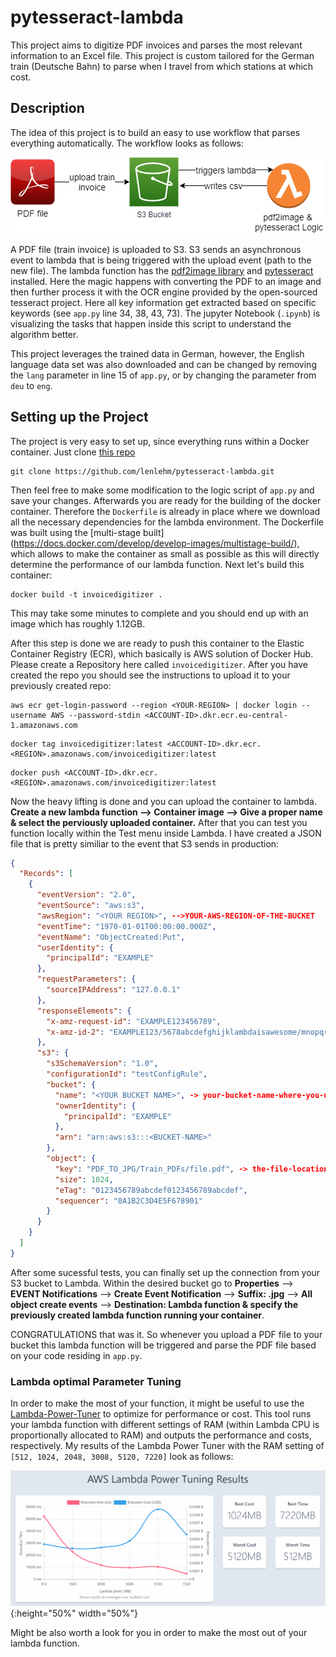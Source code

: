 # pytesseract-lambda
This project aims to digitize PDF invoices and parses the most relevant information to an Excel file. This project is custom tailored for the German train (Deutsche Bahn) to parse when I travel from which stations at which cost.

## Description 

The idea of this project is to build an easy to use workflow that parses everything automatically. The workflow looks as follows: 

![image](lambda.png)

A PDF file (train invoice) is uploaded to S3. S3 sends an asynchronous event to lambda that is being triggered with the upload event (path to the new file). The lambda function has the [pdf2image library](https://pypi.org/project/pdf2image/) and [pytesseract](https://pypi.org/project/pytesseract/) installed.
Here the magic happens with converting the PDF to an image and then further process it with the OCR engine provided by the open-sourced tesseract project. Here all key information get extracted based on specific keywords (see ```app.py``` line 34, 38, 43, 73). The jupyter Notebook (```.ipynb```) is visualizing the tasks that happen inside this script to understand the algorithm better. <br /> 

This project leverages the trained data in German, however, the English language data set was also downloaded and can be changed by removing the ```lang``` parameter in line 15 of ```app.py```, or by changing the parameter from ```deu``` to ```eng```.

## Setting up the Project 

The project is very easy to set up, since everything runs within a Docker container. Just clone [this repo](https://github.com/lenlehm/pytesseract-lambda)

```
git clone https://github.com/lenlehm/pytesseract-lambda.git
```

Then feel free to make some modification to the logic script of ```app.py``` and save your changes. 
Afterwards you are ready for the building of the docker container. Therefore the ```Dockerfile``` is already in place where we download all the necessary dependencies for the lambda environment. The Dockerfile was built using the [multi-stage built] (https://docs.docker.com/develop/develop-images/multistage-build/), which allows to make the container as small as possible as this will directly determine the performance of our lambda function. Next let's build this container:

```
docker build -t invoicedigitizer .
```

This may take some minutes to complete and you should end up with an image which has roughly 1.12GB. 

After this step is done we are ready to push this container to the Elastic Container Registry (ECR), which basically is AWS solution of Docker Hub. Please create a Repository here called ```invoicedigitizer```. After you have created the repo you should see the instructions to upload it to your previously created repo:

```
aws ecr get-login-password --region <YOUR-REGION> | docker login --username AWS --password-stdin <ACCOUNT-ID>.dkr.ecr.eu-central-1.amazonaws.com
```
```
docker tag invoicedigitizer:latest <ACCOUNT-ID>.dkr.ecr.<REGION>.amazonaws.com/invoicedigitizer:latest
```
```
docker push <ACCOUNT-ID>.dkr.ecr.<REGION>.amazonaws.com/invoicedigitizer:latest
```
Now the heavy lifting is done and you can upload the container to lambda. **Create a new lambda function --> Container image --> Give a proper name & select the perviously uploaded container.**
After that you can test you function locally within the Test menu inside Lambda. I have created a JSON file that is pretty similiar to the event that S3 sends in production: 

```json 
{
  "Records": [
    {
      "eventVersion": "2.0",
      "eventSource": "aws:s3",
      "awsRegion": "<YOUR REGION>", -->YOUR-AWS-REGION-OF-THE-BUCKET
      "eventTime": "1970-01-01T00:00:00.000Z",
      "eventName": "ObjectCreated:Put",
      "userIdentity": {
        "principalId": "EXAMPLE"
      },
      "requestParameters": {
        "sourceIPAddress": "127.0.0.1"
      },
      "responseElements": {
        "x-amz-request-id": "EXAMPLE123456789",
        "x-amz-id-2": "EXAMPLE123/5678abcdefghijklambdaisawesome/mnopqrstuvwxyzABCDEFGH"
      },
      "s3": {
        "s3SchemaVersion": "1.0",
        "configurationId": "testConfigRule",
        "bucket": {
          "name": "<YOUR BUCKET NAME>", -> your-bucket-name-where-you-upload-the-PDFs-to.
          "ownerIdentity": {
            "principalId": "EXAMPLE"
          },
          "arn": "arn:aws:s3:::<BUCKET-NAME>"
        },
        "object": {
          "key": "PDF_TO_JPG/Train_PDFs/file.pdf", -> the-file-location-of-the-pdf-file-with-its-name
          "size": 1024,
          "eTag": "0123456789abcdef0123456789abcdef",
          "sequencer": "0A1B2C3D4E5F678901"
        }
      }
    }
  ]
}
```
After some sucessful tests, you can finally set up the connection from your S3 bucket to Lambda. 
Within the desired bucket go to **Properties** --> **EVENT Notifications** --> **Create Event Notification** --> **Suffix: .jpg** --> **All object create events** --> **Destination: Lambda function & specify the previously created lambda function running your container**.

CONGRATULATIONS that was it. So whenever you upload a PDF file to your bucket this lambda function will be triggered and parse the PDF file based on your code residing in ```app.py```.

### Lambda optimal Parameter Tuning 

In order to make the most of your function, it might be useful to use the [Lambda-Power-Tuner](https://github.com/alexcasalboni/aws-lambda-power-tuning) to optimize for performance or cost. This tool runs your lambda function with different settings of RAM (within Lambda CPU is proportionally allocated to RAM) and outputs the performance and costs, respectively. My results of the Lambda Power Tuner with the RAM setting of ```[512, 1024, 2048, 3008, 5120, 7220]``` look as follows: 

![Tuning-results](tuning-results.PNG){:height="50%" width="50%"}

Might be also worth a look for you in order to make the most out of your lambda function.
